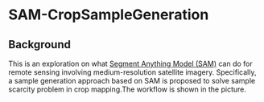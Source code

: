 # SAM-CropSampleGeneration
## Background
This is an exploration on what [Segment Anything Model (SAM)](https://github.com/facebookresearch/segment-anything) can do for remote sensing involving medium-resolution satellite imagery. Specifically, a sample generation approach based on SAM is proposed to solve sample scarcity problem in crop mapping.The workflow is shown in the picture.

